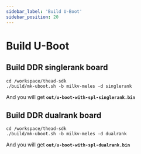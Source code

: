```yaml
---
sidebar_label: 'Build U-Boot'
sidebar_position: 20
---
```


# Build U-Boot

## Build DDR singlerank board

```
cd /workspace/thead-sdk
./build/mk-uboot.sh -b milkv-meles -d singlerank
```

And you will get **`out/u-boot-with-spl-singlerank.bin`**

## Build DDR dualrank board

```
cd /workspace/thead-sdk
./build/mk-uboot.sh -b milkv-meles -d dualrank
```

And you will get **`out/u-boot-with-spl-dualrank.bin`**